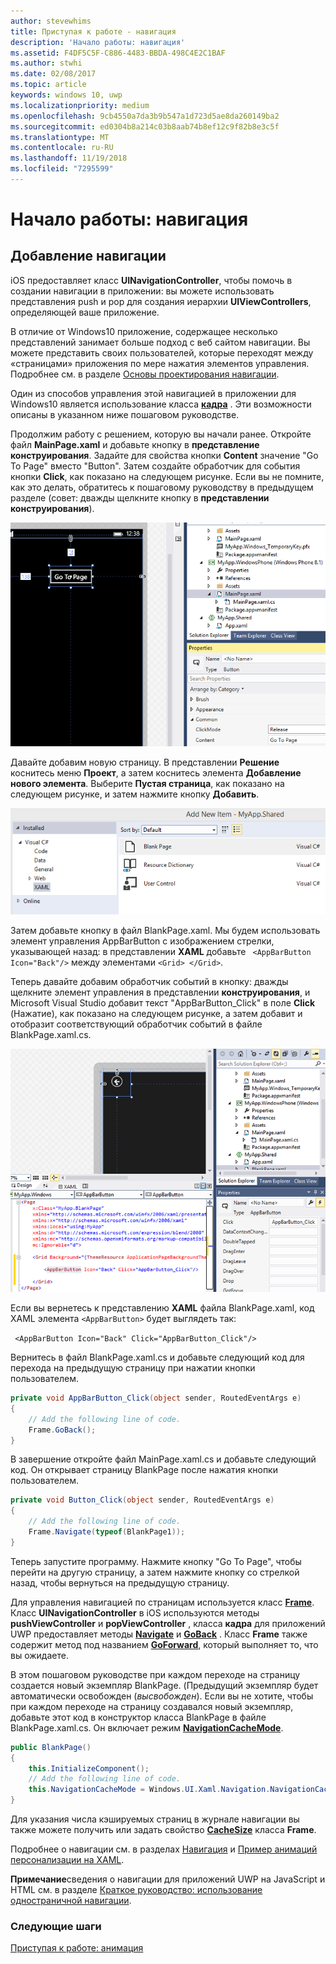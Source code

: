 ```yaml
---
author: stevewhims
title: Приступая к работе - навигация
description: 'Начало работы: навигация'
ms.assetid: F4DF5C5F-C886-4483-BBDA-498C4E2C1BAF
ms.author: stwhi
ms.date: 02/08/2017
ms.topic: article
keywords: windows 10, uwp
ms.localizationpriority: medium
ms.openlocfilehash: 9cb4550a7da3b9b547a1d723d5ae8da260149ba2
ms.sourcegitcommit: ed0304b8a214c03b8aab74b8ef12c9f82b8e3c5f
ms.translationtype: MT
ms.contentlocale: ru-RU
ms.lasthandoff: 11/19/2018
ms.locfileid: "7295599"
---
```

# <a name="getting-started-navigation"></a>Начало работы: навигация


## <a name="adding-navigation"></a>Добавление навигации

iOS предоставляет класс **UINavigationController**, чтобы помочь в создании навигации в приложении: вы можете использовать представления push и pop для создания иерархии **UIViewControllers**, определяющей ваше приложение.

В отличие от Windows10 приложение, содержащее несколько представлений занимает больше подход с веб сайтом навигации. Вы можете представить своих пользователей, которые переходят между «страницами» приложения по мере нажатия элементов управления. Подробнее см. в разделе [Основы проектирования навигации](https://msdn.microsoft.com/library/windows/apps/dn958438).

Один из способов управления этой навигацией в приложении для Windows10 является использование класса [**кадра**](https://msdn.microsoft.com/library/windows/apps/br242682) . Эти возможности описаны в указанном ниже пошаговом руководстве.

Продолжим работу с решением, которую вы начали ранее. Откройте файл **MainPage.xaml** и добавьте кнопку в **представление конструирования**. Задайте для свойства кнопки **Content** значение "Go To Page" вместо "Button". Затем создайте обработчик для события кнопки **Click**, как показано на следующем рисунке. Если вы не помните, как это делать, обратитесь к пошаговому руководству в предыдущем разделе (совет: дважды щелкните кнопку в **представлении конструирования**).

![Добавление кнопки и события нажатия в Visual Studio](images/ios-to-uwp/vs-go-to-page.png)

Давайте добавим новую страницу. В представлении **Решение** коснитесь меню **Проект**, а затем коснитесь элемента **Добавление нового элемента**. Выберите **Пустая страница**, как показано на следующем рисунке, и затем нажмите кнопку **Добавить**.

![Добавление новой страницы в Visual Studio](images/ios-to-uwp/vs-add-new-page.png)

Затем добавьте кнопку в файл BlankPage.xaml. Мы будем использовать элемент управления AppBarButton с изображением стрелки, указывающей назад: в представлении **XAML** добавьте ` <AppBarButton Icon="Back"/>` между элементами `<Grid> </Grid>`.

Теперь давайте добавим обработчик событий в кнопку: дважды щелкните элемент управления в представлении **конструирования**, и Microsoft Visual Studio добавит текст "AppBarButton\_Click" в поле **Click** (Нажатие), как показано на следующем рисунке, а затем добавит и отобразит соответствующий обработчик событий в файле BlankPage.xaml.cs.

![Добавление кнопки “Назад” и события нажатия в Visual Studio](images/ios-to-uwp/vs-add-back-button.png)

Если вы вернетесь к представлению **XAML** файла BlankPage.xaml, код XAML элемента `<AppBarButton>` будет выглядеть так:

` <AppBarButton Icon="Back" Click="AppBarButton_Click"/>`

Вернитесь в файл BlankPage.xaml.cs и добавьте следующий код для перехода на предыдущую страницу при нажатии кнопки пользователем.

```csharp
private void AppBarButton_Click(object sender, RoutedEventArgs e)
{
    // Add the following line of code.    
    Frame.GoBack();
}
```

В завершение откройте файл MainPage.xaml.cs и добавьте следующий код. Он открывает страницу BlankPage после нажатия кнопки пользователем.

```csharp
private void Button_Click(object sender, RoutedEventArgs e)
{
    // Add the following line of code.
    Frame.Navigate(typeof(BlankPage1));
}
```

Теперь запустите программу. Нажмите кнопку "Go To Page", чтобы перейти на другую страницу, а затем нажмите кнопку со стрелкой назад, чтобы вернуться на предыдущую страницу.

Для управления навигацией по страницам используется класс [**Frame**](https://msdn.microsoft.com/library/windows/apps/br242682). Класс **UINavigationController** в iOS используются методы **pushViewController** и **popViewController** , класса **кадра** для приложений UWP предоставляет методы [**Navigate**](https://msdn.microsoft.com/library/windows/apps/br242694) и [**GoBack**](https://msdn.microsoft.com/library/windows/apps/dn996568) . Класс **Frame** также содержит метод под названием [**GoForward**](https://msdn.microsoft.com/library/windows/apps/br242693), который выполняет то, что вы ожидаете.

В этом пошаговом руководстве при каждом переходе на страницу создается новый экземпляр BlankPage. (Предыдущий экземпляр будет автоматически освобожден (*высвобожден*). Если вы не хотите, чтобы при каждом переходе на страницу создавался новый экземпляр, добавьте этот код в конструктор класса BlankPage в файле BlankPage.xaml.cs. Он включает режим [**NavigationCacheMode**](https://msdn.microsoft.com/library/windows/apps/br227506).

```csharp
public BlankPage()
{
    this.InitializeComponent();
    // Add the following line of code.
    this.NavigationCacheMode = Windows.UI.Xaml.Navigation.NavigationCacheMode.Enabled;
}
```

Для указания числа кэшируемых страниц в журнале навигации вы также можете получить или задать свойство [**CacheSize**](https://msdn.microsoft.com/library/windows/apps/br242683) класса **Frame**.

Подробнее о навигации см. в разделах [Навигация](https://msdn.microsoft.com/library/windows/apps/mt187344) и [Пример анимаций персонализации на XAML](http://go.microsoft.com/fwlink/p/?LinkID=242401).

**Примечание**сведения о навигации для приложений UWP на JavaScript и HTML см. в разделе [Краткое руководство: использование одностраничной навигации](https://msdn.microsoft.com/library/windows/apps/hh452768).
 
### <a name="next-step"></a>Следующие шаги

[Приступая к работе: анимация](getting-started-animation.md)

